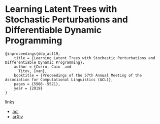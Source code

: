 # Learning Latent Trees with Stochastic Perturbations and Differentiable Dynamic Programming

```
@inproceedings{ddp_acl19,
    title = {Learning Latent Trees with Stochastic Perturbations and Differentiable Dynamic Programming},
    author = {Corro, Caio  and
      Titov, Ivan},
    booktitle = {Proceedings of the 57th Annual Meeting of the Association for Computational Linguistics (ACL)},
    pages = {5508--5521},
    year = {2019}
}
```

links
- [acl](https://www.aclweb.org/anthology/P19-1551/)
- [arXiv](https://arxiv.org/abs/1906.09992)
